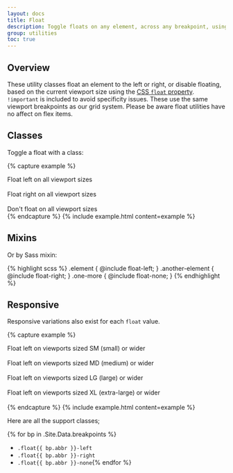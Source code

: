```yaml
---
layout: docs
title: Float
description: Toggle floats on any element, across any breakpoint, using our responsive float utilities.
group: utilities
toc: true
---
```


## Overview

These utility classes float an element to the left or right, or disable floating, based on the current viewport size using the [CSS `float` property](https://developer.mozilla.org/en-US/docs/Web/CSS/float). `!important` is included to avoid specificity issues. These use the same viewport breakpoints as our grid system. Please be aware float utilities have no affect on flex items.

## Classes

Toggle a float with a class:

{% capture example %}
<div class="float-left">Float left on all viewport sizes</div><br>
<div class="float-right">Float right on all viewport sizes</div><br>
<div class="float-none">Don't float on all viewport sizes</div>
{% endcapture %}
{% include example.html content=example %}

## Mixins

Or by Sass mixin:

{% highlight scss %}
.element {
  @include float-left;
}
.another-element {
  @include float-right;
}
.one-more {
  @include float-none;
}
{% endhighlight %}

## Responsive

Responsive variations also exist for each `float` value.

{% capture example %}
<div class="float-sm-left">Float left on viewports sized SM (small) or wider</div><br>
<div class="float-md-left">Float left on viewports sized MD (medium) or wider</div><br>
<div class="float-lg-left">Float left on viewports sized LG (large) or wider</div><br>
<div class="float-xl-left">Float left on viewports sized XL (extra-large) or wider</div><br>
{% endcapture %}
{% include example.html content=example %}

Here are all the support classes;

{% for bp in .Site.Data.breakpoints %}
- `.float{{ bp.abbr }}-left`
- `.float{{ bp.abbr }}-right`
- `.float{{ bp.abbr }}-none`{% endfor %}

